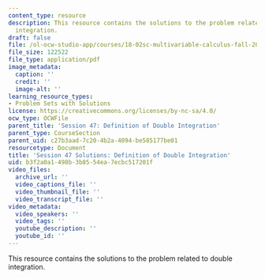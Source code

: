 ```yaml
---
content_type: resource
description: This resource contains the solutions to the problem related to double
  integration.
draft: false
file: /ol-ocw-studio-app/courses/18-02sc-multivariable-calculus-fall-2010/b3f2a0a1498b3b8554ea7ecbc517201f_MIT18_02SC_pb_35_comb.pdf
file_size: 122522
file_type: application/pdf
image_metadata:
  caption: ''
  credit: ''
  image-alt: ''
learning_resource_types:
- Problem Sets with Solutions
license: https://creativecommons.org/licenses/by-nc-sa/4.0/
ocw_type: OCWFile
parent_title: 'Session 47: Definition of Double Integration'
parent_type: CourseSection
parent_uid: c27b3aad-7c20-4b2a-4094-be585177be01
resourcetype: Document
title: 'Session 47 Solutions: Definition of Double Integration'
uid: b3f2a0a1-498b-3b85-54ea-7ecbc517201f
video_files:
  archive_url: ''
  video_captions_file: ''
  video_thumbnail_file: ''
  video_transcript_file: ''
video_metadata:
  video_speakers: ''
  video_tags: ''
  youtube_description: ''
  youtube_id: ''
---
```

This resource contains the solutions to the problem related to double integration.